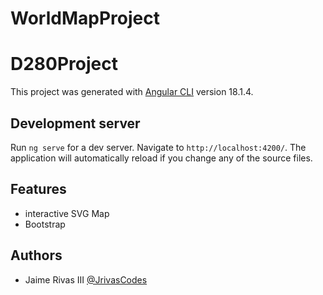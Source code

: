# WorldMapProject
# D280Project

This project was generated with [Angular CLI](https://github.com/angular/angular-cli) version 18.1.4.

## Development server

Run `ng serve` for a dev server. Navigate to `http://localhost:4200/`. The application will automatically reload if you change any of the source files.

## Features

- interactive SVG Map
- Bootstrap


## Authors

- Jaime Rivas III [@JrivasCodes](https://www.github.com/JrivasCodes) 

